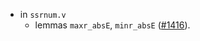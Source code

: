 - in `ssrnum.v`
  + lemmas `maxr_absE`, `minr_absE`
    ([#1416](https://github.com/math-comp/math-comp/pull/1416)).
